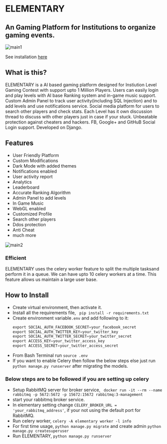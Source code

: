 # ELEMENTARY 

## An Gaming Platform for Institutions to organize gaming events.


![main1](https://user-images.githubusercontent.com/28597524/99024925-a859b580-258d-11eb-8f9a-1b944e36b209.jpg "ELEMENTARY")

See installation [here](#how-to-install)

## What is this?
ELEMENTARY is a AI based gaming platform designed for Instiution Level Gaming Contest with support upto 1 Million Players.
Users can easily login and play levels with AI base Ranking system and in-game music support.
Custom Admin Panel to track user activity(including SQL Injection) and to add levels and use notifications service.
Social media platform for users to search other players and check stats.
Each Level has it own discussion thread to discuss with other players just in case if your stuck.
Unbeatable protection against cheaters and hackers.
FB, Google+ and GitHuB Social Login support.
Developed on Django.


## Features
- User Friendly Platform
- Custom Modifications
- Dark Mode with added themes
- Notifications enabled  
- User activity report
- Analytics
- Leaderboard
- Accurate Ranking Algorithm
- Admin Panel to add levels
- In Game Music
- WebGL enabled
- Customized Profile
- Search other players
- Ddos protection
- Anti Cheat
- much more

![main2](https://user-images.githubusercontent.com/28597524/99024968-bb6c8580-258d-11eb-933f-c8a35068a8f1.jpg "ELEMENTARY UI")

### Efficient
ELEMENTARY uses the celery worker feature to split the multiple tasksand perform it in a queue.
We can have upto 10 celery workers at a time. This feature allows us maintain a large user base.


## How to Install
- Create virtual environment, then activate it.
- Install all the requirements file, ``` pip install -r requirements.txt```
- Create environment variable```.env``` and add following to it:
  ```python export SOCIAL_AUTH_FACEBOOK_KEY=your_facebook_key
  export SOCIAL_AUTH_FACEBOOK_SECRET=your_facebook_secret
  export SOCIAL_AUTH_TWITTER_KEY=your_twitter_key
  export SOCIAL_AUTH_TWITTER_SECRET=your_twitter_secret
  export ACCESS_KEY=your_twitter_access_key
  export ACCESS_SECRET=your_twitter_access_secret
  ```
- From Bash Terminal run ```source .env```
- If you want to enable Celery then follow the below steps else just run  ```python manage.py runserver``` after migrating the models.
### Below steps are to be followed if you are setting up celery
- Setup RabbitMQ server for broker service, ``` docker run -it --rm --name rabbitmq -p 5672:5672 -p 15672:15672 rabbitmq:3-management```
- start your rabbitmq broker service.
- In elementary setting change ```CELERY_BROKER_URL = 'your_rabbitmq_address'```, if your not using the default port for RabbitMQ.
- Run celery worker, ```celery -A elementary worker -l info```
- For first time usage, ```python manage.py migrate``` and create admin ```python manage.py createsuperuser```
- Run ELEMENTARY, ```python manage.py runserver```





